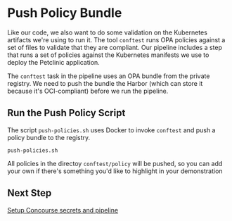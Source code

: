 # Push Policy Bundle

Like our code, we also want to do some validation on the Kubernetes
artifacts we're using to run it. The tool `conftest` runs OPA policies
against a set of files to validate that they are compliant. Our 
pipeline includes a step that runs a set of policies against the 
Kubernetes manifests we use to deploy the Petclinic application.

The `conftest` task in the pipeline uses an OPA bundle from the 
private registry. We need to push the bundle the Harbor (which can 
store it because it's OCI-compliant) before we run the pipeline.

## Run the Push Policy Script

The script `push-policies.sh` uses Docker to invoke `conftest` and 
push a policy bundle to the registry.

```
push-policies.sh
```

All policies in the directoy `conftest/policy` will be pushed, so
you can add your own if there's something you'd like to highlight in
your demonstration

## Next Step

[Setup Concourse secrets and pipeline](docs/08-set-pipeline.md) 

